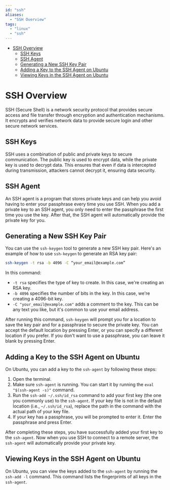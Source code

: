 ```yaml
---
id: "ssh"
aliases:
  - "SSH Overview"
tags:
  - "linux"
  - "ssh"
---
```



<!--toc:start-->
- [SSH Overview](#ssh-overview)
  - [SSH Keys](#ssh-keys)
  - [SSH Agent](#ssh-agent)
  - [Generating a New SSH Key Pair](#generating-a-new-ssh-key-pair)
  - [Adding a Key to the SSH Agent on Ubuntu](#adding-a-key-to-the-ssh-agent-on-ubuntu)
  - [Viewing Keys in the SSH Agent on Ubuntu](#viewing-keys-in-the-ssh-agent-on-ubuntu)
<!--toc:end-->

# SSH Overview

SSH (Secure Shell) is a network security protocol that provides secure access and file transfer through encryption and authentication mechanisms. It encrypts and verifies network data to provide secure login and other secure network services.

## SSH Keys

SSH uses a combination of public and private keys to secure communication. The public key is used to encrypt data, while the private key is used to decrypt data. This ensures that even if data is intercepted during transmission, attackers cannot decrypt it, ensuring data security.

## SSH Agent

An SSH agent is a program that stores private keys and can help you avoid having to enter your passphrase every time you use SSH. When you add a private key to an SSH agent, you only need to enter the passphrase the first time you use the key. After that, the SSH agent will automatically provide the private key for you.

## Generating a New SSH Key Pair

You can use the `ssh-keygen` tool to generate a new SSH key pair. Here's an example of how to use `ssh-keygen` to generate an RSA key pair:
```bash
ssh-keygen -t rsa -b 4096 -C “your_email@example.com”
```
In this command:

- `-t rsa` specifies the type of key to create. In this case, we're creating an RSA key.
- `-b 4096` specifies the number of bits in the key. In this case, we're creating a 4096-bit key.
- `-C "your_email@example.com"` adds a comment to the key. This can be any text you like, but it's common to use your email address.

After running this command, `ssh-keygen` will prompt you for a location to save the key pair and for a passphrase to secure the private key. You can accept the default location by pressing Enter, or you can specify a different location if you prefer. If you don't want to use a passphrase, you can leave it blank by pressing Enter.

## Adding a Key to the SSH Agent on Ubuntu

On Ubuntu, you can add a key to the `ssh-agent` by following these steps:

1. Open the terminal.
2. Make sure `ssh-agent` is running. You can start it by running the `eval "$(ssh-agent -s)"` command.
3. Run the `ssh-add ~/.ssh/id_rsa` command to add your first key (the one you commonly use) to the `ssh-agent`. If your key file is not in the default location (i.e., `~/.ssh/id_rsa`), replace the path in the command with the actual path of your key file.
4. If your key has a passphrase, you will be prompted to enter it. Enter the passphrase and press Enter.

After completing these steps, you have successfully added your first key to the `ssh-agent`. Now when you use SSH to connect to a remote server, the `ssh-agent` will automatically provide your private key.

## Viewing Keys in the SSH Agent on Ubuntu

On Ubuntu, you can view the keys added to the `ssh-agent` by running the `ssh-add -l` command. This command lists the fingerprints of all keys in the `ssh-agent`.
